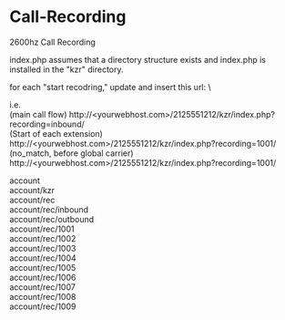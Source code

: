# Call-Recording
2600hz Call Recording

index.php assumes that a directory structure exists and index.php is installed in the "kzr" directory. 

for each "start recodring," update and insert this url: \

i.e. \
(main call flow) http://<yourwebhost.com>/2125551212/kzr/index.php?recording=inbound/ \
(Start of each extension) http://<yourwebhost.com>/2125551212/kzr/index.php?recording=1001/ \
(no_match, before global carrier) http://<yourwebhost.com>/2125551212/kzr/index.php?recording=1001/ 

account \
account/kzr \
account/rec \
  account/rec/inbound \
  account/rec/outbound \
  account/rec/1001 \
  account/rec/1002 \
  account/rec/1003 \
  account/rec/1004 \
  account/rec/1005 \
  account/rec/1006 \
  account/rec/1007 \
  account/rec/1008 \
  account/rec/1009 
